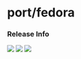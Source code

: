 # port/fedora

### Release Info
[![](https://images.microbadger.com/badges/version/port/fedora.svg)](http://microbadger.com/images/port/fedora "Image info @ microbadger.com")
[![](https://images.microbadger.com/badges/image/port/fedora.svg)](http://microbadger.com/images/port/fedora "Image info @ microbadger.com")
[![](https://images.microbadger.com/badges/commit/port/fedora.svg)](http://microbadger.com/images/port/fedora "Image info @ microbadger.com")
